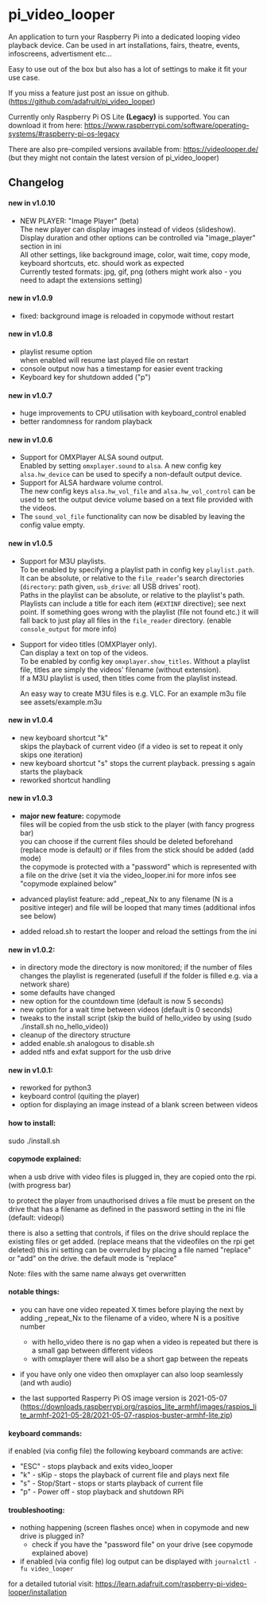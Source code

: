 # pi_video_looper
An application to turn your Raspberry Pi into a dedicated looping video playback device.
Can be used in art installations, fairs, theatre, events, infoscreens, advertisment etc...

Easy to use out of the box but also has a lot of settings to make it fit your use case.

If you miss a feature just post an issue on github. (https://github.com/adafruit/pi_video_looper)

Currently only Raspberry Pi OS Lite __(Legacy)__ is supported.
You can download it from here: https://www.raspberrypi.com/software/operating-systems/#raspberry-pi-os-legacy

There are also pre-compiled versions available from: https://videolooper.de/ (but they might not contain the latest version of pi_video_looper)

## Changelog
#### new in v1.0.10
 - NEW PLAYER: "Image Player" (beta)  
   The new player can display images instead of videos (slideshow).  
   Display duration and other options can be controlled via "image_player" section in ini  
   All other settings, like background image, color, wait time, copy mode, keyboard shortcuts, etc. should work as expected  
   Currently tested formats: jpg, gif, png (others might work also - you need to adapt the extensions setting)

#### new in v1.0.9
 - fixed: background image is reloaded in copymode without restart

#### new in v1.0.8
 - playlist resume option  
   when enabled will resume last played file on restart
 - console output now has a timestamp for easier event tracking
 - Keyboard key for shutdown added ("p")

#### new in v1.0.7
 - huge improvements to CPU utilisation with keyboard_control enabled
 - better randomness for random playback

#### new in v1.0.6

 - Support for OMXPlayer ALSA sound output.  
   Enabled by setting `omxplayer.sound` to `alsa`. A new config key `alsa.hw_device` can be used to specify a non-default output device.
 - Support for ALSA hardware volume control.  
   The new config keys `alsa.hw_vol_file` and `alsa.hw_vol_control` can be used to set the output device volume based on a text file provided with the videos.
 - The `sound_vol_file` functionality can now be disabled by leaving the config value empty.

#### new in v1.0.5

 - Support for M3U playlists.  
   To be enabled by specifying a playlist path in config key `playlist.path`. It can be absolute, or relative to the `file_reader`'s search directories (`directory`: path given, `usb_drive`: all USB drives' root).  
   Paths in the playlist can be absolute, or relative to the playlist's path.  
   Playlists can include a title for each item (`#EXTINF` directive); see next point.
   If something goes wrong with the playlist (file not found etc.) it will fall back to just play all files in the `file_reader` directory. (enable `console_output` for more info)
 - Support for video titles (OMXPlayer only).  
   Can display a text on top of the videos.  
   To be enabled by config key `omxplayer.show_titles`.
   Without a playlist file, titles are simply the videos' filename (without extension).  
   If a M3U playlist is used, then titles come from the playlist instead.
   
   An easy way to create M3U files is e.g. VLC. For an example m3u file see assets/example.m3u

#### new in v1.0.4
 - new keyboard shortcut "k"  
   skips the playback of current video (if a video is set to repeat it only skips one iteration)
 - new keyboard shortcut "s"
   stops the current playback. pressing s again starts the playback
 - reworked shortcut handling 
 
#### new in v1.0.3
 - **major new feature:** copymode  
 files will be copied from the usb stick to the player (with fancy progress bar)  
 you can choose if the current files should be deleted beforehand (replace mode is default) 
 or if files from the stick should be added (add mode)  
 the copymode is protected with a "password" which is represented with a file on the drive (set it via the video_looper.ini
 for more infos see "copymode explained below" 
 
 - advanced playlist feature: add _repeat_Nx to any filename (N is a positive integer) and file will be looped that many times
  (additional infos see below)
 - added reload.sh to restart the looper and reload the settings from the ini

#### new in v1.0.2:
 - in directory mode the directory is now monitored;
   if the number of files changes the playlist is regenerated (usefull if the folder is filled e.g. via a network share)
 - some defaults have changed
 - new option for the countdown time (default is now 5 seconds)
 - new option for a wait time between videos (default is 0 seconds) 
 - tweaks to the install script (skip the build of hello_video by using (sudo ./install.sh no_hello_video))
 - cleanup of the directory structure
 - added enable.sh analogous to disable.sh
 - added ntfs and exfat support for the usb drive
  
#### new in v1.0.1:
 - reworked for python3
 - keyboard control (quiting the player)
 - option for displaying an image instead of a blank screen between videos
    
#### how to install:
sudo ./install.sh

#### copymode explained:
when a usb drive with video files is plugged in, they are copied onto the rpi. (with progress bar)

to protect the player from unauthorised drives a file must be present on the drive that has a filename 
as defined in the password setting in the ini file (default: videopi)

there is also a setting that controls, if files on the drive should replace the existing files or get added. (replace means that the videofiles on the rpi get deleted)
this ini setting can be overruled by placing a file named "replace" or "add" on the drive.
the default mode is "replace"

Note: files with the same name always get overwritten

#### notable things:
* you can have one video repeated X times before playing the next by adding _repeat_Nx to the filename of a video, where N is a positive number
    * with hello_video there is no gap when a video is repeated but there is a small gap between different videos
    * with omxplayer there will also be a short gap between the repeats
    
* if you have only one video then omxplayer can also loop seamlessly (and wth audio)
* the last supported Rasperry Pi OS image version is 2021-05-07 (https://downloads.raspberrypi.org/raspios_lite_armhf/images/raspios_lite_armhf-2021-05-28/2021-05-07-raspios-buster-armhf-lite.zip)

#### keyboard commands:
if enabled (via config file) the following keyboard commands are active:
* "ESC" - stops playback and exits video_looper
* "k" - sKip - stops the playback of current file and plays next file
* "s" - Stop/Start - stops or starts playback of current file
* "p" - Power off - stop playback and shutdown RPi

#### troubleshooting:
* nothing happening (screen flashes once) when in copymode and new drive is plugged in?
    * check if you have the "password file" on your drive (see copymode explained above)
* if enabled (via config file) log output can be displayed with `journalctl -fu video_looper`

for a detailed tutorial visit: https://learn.adafruit.com/raspberry-pi-video-looper/installation
